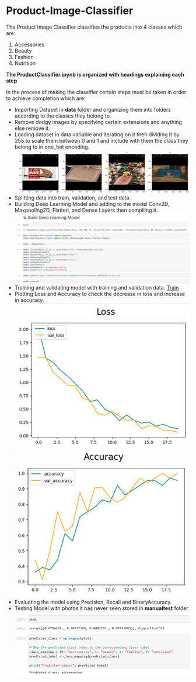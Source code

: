 # Product-Image-Classifier
The Product Image Classifier classifies the products into 4 classes which are:
1. Accessories
2. Beauty
3. Fashion
4. Nutrition

**The ProductClassifier.ipynb is organized with headings explaining each step**

In the process of making the classifier certain steps must be taken in order to achieve completion which are:
- Importing Dataset in **data** folder and organizing them into folders according to the classes they belong to.
- Remove dodgy images by specifying certain extensions and anything else remove it.
- Loading dataset in data variable and iterating on it then dividing it by 255 to scale them between 0 and 1 and include with them the class they belong to in one_hot encoding.
![Data](readme/data.png)
- Splitting data into train, validation, and test data.
- Building Deep Learning Model and adding to the model Conv2D, Maxpooling2D, Flatten, and Dense Layers then compiling it.
![Model](readme/model.png)
- Training and validating model with training and validation data.
[Train](readme/train.png)
- Plotting Loss and Accuracy to check the decrease in loss and increase in accuracy.
![Loss](readme/loss.png) ![Accuracy](readme/accuracy.png)
- Evaluating the model using Precision, Recall and BinaryAccuracy.
- Testing Model with photos it has never seen stored in **manualtest** folder
![Test](readme/test.png)

